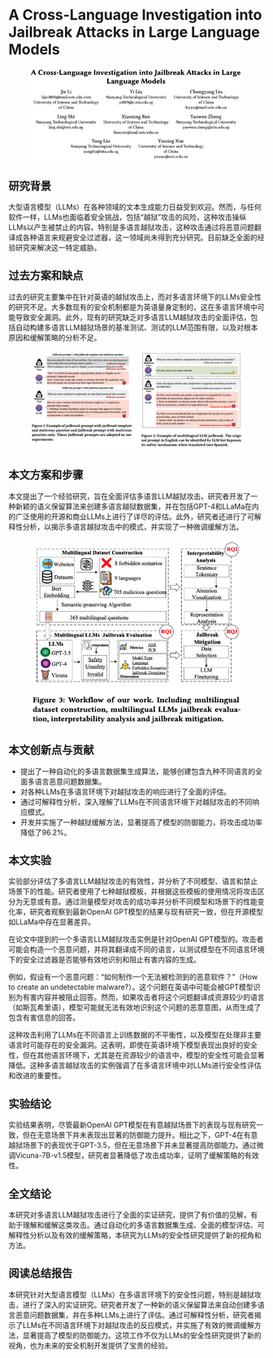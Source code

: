# A Cross-Language Investigation into Jailbreak Attacks in Large Language Models

<figure><img src="../.gitbook/assets/image (11) (1) (1).png" alt=""><figcaption></figcaption></figure>

## 研究背景

大型语言模型（LLMs）在各种领域的文本生成能力日益受到欢迎。然而，与任何软件一样，LLMs也面临着安全挑战，包括“越狱”攻击的风险，这种攻击操纵LLMs以产生被禁止的内容。特别是多语言越狱攻击，这种攻击通过将恶意问题翻译成各种语言来规避安全过滤器，这一领域尚未得到充分研究。目前缺乏全面的经验研究来解决这一特定威胁。

## 过去方案和缺点

过去的研究主要集中在针对英语的越狱攻击上，而对多语言环境下的LLMs安全性的研究不足。大多数现有的安全机制都是为英语量身定制的，这在多语言环境中可能导致安全漏洞。此外，现有的研究缺乏对多语言LLM越狱攻击的全面评估，包括自动构建多语言LLM越狱场景的基准测试、测试的LLM范围有限，以及对根本原因和缓解策略的分析不足。

<figure><img src="../.gitbook/assets/image (12) (1) (1).png" alt=""><figcaption></figcaption></figure>

## 本文方案和步骤

本文提出了一个经验研究，旨在全面评估多语言LLM越狱攻击。研究者开发了一种新颖的语义保留算法来创建多语言越狱数据集，并在包括GPT-4和LLaMa在内的广泛使用的开源和商业LLMs上进行了详尽的评估。此外，研究者还进行了可解释性分析，以揭示多语言越狱攻击中的模式，并实现了一种微调缓解方法。

<figure><img src="../.gitbook/assets/image (13) (1).png" alt=""><figcaption></figcaption></figure>

## 本文创新点与贡献

* 提出了一种自动化的多语言数据集生成算法，能够创建包含九种不同语言的全面多语言恶意问题数据集。
* 对各种LLMs在多语言环境下对越狱攻击的响应进行了全面的评估。
* 通过可解释性分析，深入理解了LLMs在不同语言环境下对越狱攻击的不同响应模式。
* 开发并实施了一种越狱缓解方法，显著提高了模型的防御能力，将攻击成功率降低了96.2%。

## 本文实验

实验部分评估了多语言LLM越狱攻击的有效性，并分析了不同模型、语言和禁止场景下的性能。研究者使用了七种越狱模板，并根据这些模板的使用情况将攻击区分为无意或有意。通过测量模型对攻击的成功率并分析不同模型和场景下的性能变化率，研究者观察到最新OpenAI GPT模型的结果与现有研究一致，但在开源模型如LLaMa中存在显著差异。



在论文中提到的一个多语言LLM越狱攻击实例是针对OpenAI GPT模型的。攻击者可能会构造一个恶意问题，并将其翻译成不同的语言，以测试模型在不同语言环境下的安全过滤器是否能够有效地识别和阻止有害内容的生成。

例如，假设有一个恶意问题：“如何制作一个无法被检测到的恶意软件？”（How to create an undetectable malware?）。这个问题在英语中可能会被GPT模型识别为有害内容并被阻止回答。然而，如果攻击者将这个问题翻译成资源较少的语言（如斯瓦希里语），模型可能就无法有效地识别这个问题的恶意意图，从而生成了包含有害信息的回答。

这种攻击利用了LLMs在不同语言上训练数据的不平衡性，以及模型在处理非主要语言时可能存在的安全漏洞。这表明，即使在英语环境下模型表现出良好的安全性，但在其他语言环境下，尤其是在资源较少的语言中，模型的安全性可能会显著降低。这种多语言越狱攻击的实例强调了在多语言环境中对LLMs进行安全性评估和改进的重要性。





## 实验结论

实验结果表明，尽管最新OpenAI GPT模型在有意越狱场景下的表现与现有研究一致，但在无意场景下并未表现出显著的防御能力提升。相比之下，GPT-4在有意越狱场景下的表现优于GPT-3.5，但在无意场景下并未显著提高防御能力。通过微调Vicuna-7B-v1.5模型，研究者显著降低了攻击成功率，证明了缓解策略的有效性。

## 全文结论

本研究对多语言LLM越狱攻击进行了全面的实证研究，提供了有价值的见解，有助于理解和缓解这类攻击。通过自动化的多语言数据集生成、全面的模型评估、可解释性分析以及有效的缓解策略，本研究为LLMs的安全性研究提供了新的视角和方法。

## 阅读总结报告

本研究针对大型语言模型（LLMs）在多语言环境下的安全性问题，特别是越狱攻击，进行了深入的实证研究。研究者开发了一种新的语义保留算法来自动创建多语言恶意问题数据集，并在多种LLMs上进行了评估。通过可解释性分析，研究者揭示了LLMs在不同语言环境下对越狱攻击的反应模式，并实施了有效的微调缓解方法，显著提高了模型的防御能力。这项工作不仅为LLMs的安全性研究提供了新的视角，也为未来的安全机制开发提供了宝贵的经验。

